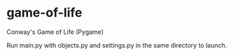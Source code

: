 # game-of-life
Conway's Game of Life (Pygame)

Run main.py with objects.py and settings.py in the same directory to launch.
